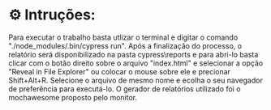 # ⚙ Intruções:

Para executar o trabalho basta utlizar o terminal e digitar o comando "./node_modules/.bin/cypress run". Após a finalização do processo, o relatório será disponibilizado na pasta cypress\reports e para abri-lo basta clicar com o botão direito sobre o arquivo "index.html" e selecionar a opção "Reveal in File Explorer" ou colocar o mouse sobre ele e precionar Shift+Alt+R. Selecione o arquivo de mesmo nome e ecolha o seu navegador de preferência para executá-lo. O gerador de relatórios utilizado foi o mochawesome proposto pelo monitor.
